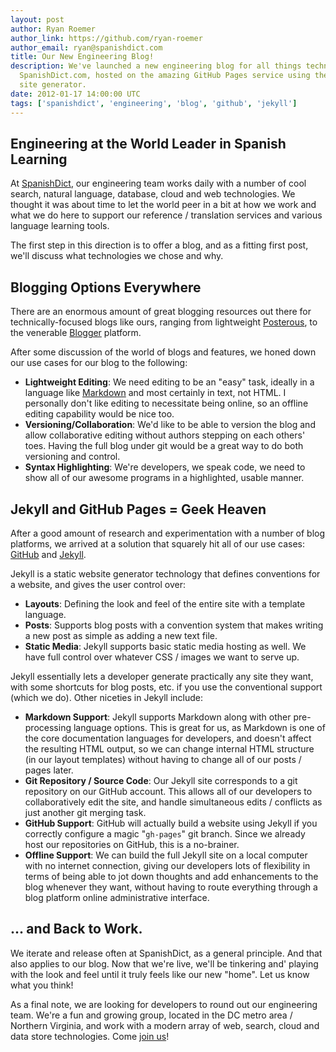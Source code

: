 ```yaml
---
layout: post
author: Ryan Roemer
author_link: https://github.com/ryan-roemer
author_email: ryan@spanishdict.com
title: Our New Engineering Blog!
description: We've launched a new engineering blog for all things technical at
  SpanishDict.com, hosted on the amazing GitHub Pages service using the Jekyll
  site generator.
date: 2012-01-17 14:00:00 UTC
tags: ['spanishdict', 'engineering', 'blog', 'github', 'jekyll']
---
```


## Engineering at the World Leader in Spanish Learning

At [SpanishDict][sd], our engineering team works daily with a number of cool
search, natural language, database, cloud and web technologies. We thought it
was about time to let the world peer in a bit at how we work and what we do
here to support our reference / translation services and various language
learning tools.

The first step in this direction is to offer a blog, and as a fitting first
post, we'll discuss what technologies we chose and why.

## Blogging Options Everywhere

There are an enormous amount of great blogging resources out there for
technically-focused blogs like ours, ranging from lightweight
[Posterous][posterous], to the venerable [Blogger][blogger] platform.

After some discussion of the world of blogs and features, we honed down our
use cases for our blog to the following:

* **Lightweight Editing**: We need editing to be an "easy" task, ideally in
  a language like [Markdown][markdown] and most certainly in text, not HTML.
  I personally don't like editing to necessitate being online, so an offline
  editing capability would be nice too.
* **Versioning/Collaboration**: We'd like to be able to version the blog and
  allow collaborative editing without authors stepping on each others' toes.
  Having the full blog under git would be a great way to do both versioning
  and control.
* **Syntax Highlighting**: We're developers, we speak code, we need to show
  all of our awesome programs in a highlighted, usable manner.

## Jekyll and GitHub Pages = Geek Heaven

After a good amount of research and experimentation with a number of blog
platforms, we arrived at a solution that squarely hit all of our use cases:
[GitHub][gh] and [Jekyll][jekyll].

<!-- more start -->

Jekyll is a static website generator technology that defines conventions for
a website, and gives the user control over:

* **Layouts**: Defining the look and feel of the entire site with a template
  language.
* **Posts**: Supports blog posts with a convention system that makes writing a
  new post as simple as adding a new text file.
* **Static Media**: Jekyll supports basic static media hosting as well. We have
  full control over whatever CSS / images we want to serve up.

Jekyll essentially lets a developer generate practically any site they want,
with some shortcuts for blog posts, etc. if you use the conventional support
(which we do). Other niceties in Jekyll include:

* **Markdown Support**: Jekyll supports Markdown along with other
  pre-processing language options. This is great for us, as Markdown is one
  of the core documentation languages for developers, and doesn't affect the
  resulting HTML output, so we can change internal HTML structure (in our
  layout templates) without having to change all of our posts / pages later.
* **Git Repository / Source Code**: Our Jekyll site corresponds to a git
  repository on our GitHub account. This allows all of our developers to
  collaboratively edit the site, and handle simultaneous edits / conflicts
  as just another git merging task.
* **GitHub Support**: GitHub will actually build a website using Jekyll if
  you correctly configure a magic "`gh-pages`" git branch. Since we already
  host our repositories on GitHub, this is a no-brainer.
* **Offline Support**: We can build the full Jekyll site on a local computer
  with no internet connection, giving our developers lots of flexibility in
  terms of being able to jot down thoughts and add enhancements to the blog
  whenever they want, without having to route everything through a blog
  platform online administrative interface.

## ... and Back to Work.

We iterate and release often at SpanishDict, as a general principle. And
that also applies to our blog. Now that we're live, we'll be tinkering and' playing with the look and feel until it truly feels like our new "home".
Let us know what you think!

As a final note, we are looking for developers to round out our engineering
team. We're a fun and growing group, located in the DC metro area / Northern
Virginia, and work with a modern array of web, search, cloud and data store
technologies. Come [join us][sd_jobs]!

[blogger]: http://www.blogger.com/
[gh]: https://github.com/
[jekyll]: http://jekyllrb.com/
[markdown]: http://daringfireball.net/projects/markdown/
[posterous]: https://posterous.com/
[sd]: http://www.spanishdict.com/
[sd_jobs]: http://www.spanishdict.com/careers

<!-- more end -->

